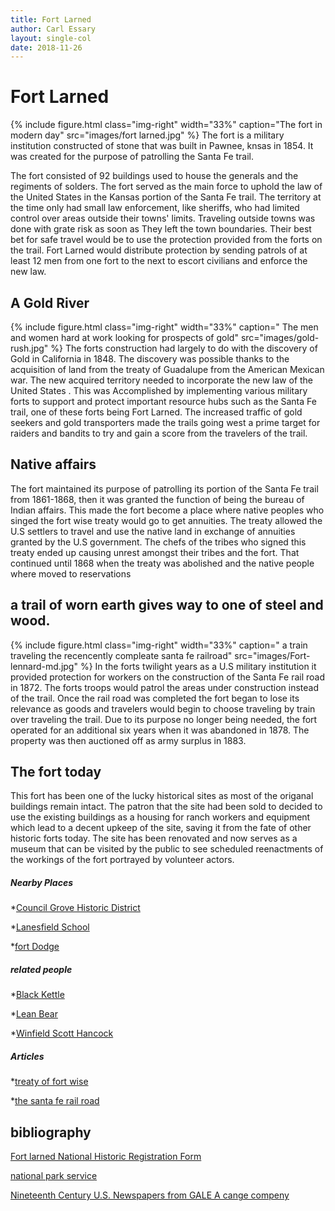 ```yaml
---
title: Fort Larned
author: Carl Essary
layout: single-col
date: 2018-11-26
---
```


# Fort Larned

{% include figure.html
  class="img-right"
  width="33%"
  caption="The fort in modern day"
  src="images/fort larned.jpg"
%}
 The fort is a military institution constructed of stone that was
built in Pawnee, knsas in 1854. It was created for the purpose of patrolling the Santa Fe trail.

 The fort consisted of 92 buildings used to house the generals
 and the regiments of solders. The fort served as the
 main force to uphold the law of the United States in the Kansas portion
  of the Santa Fe trail.
 The territory at the time only had small law enforcement,
 like sheriffs, who had limited control over areas outside their
 towns' limits. Traveling outside towns was done with grate risk as soon as They left the town boundaries.
Their best bet for safe travel would be to use the protection provided from
the forts on the trail. Fort Larned would distribute protection by sending patrols
 of at least 12 men from one fort to the next to escort civilians and enforce the new law.


## A Gold River

{% include figure.html
  class="img-right"
  width="33%"
  caption=" The men and women hard at work looking for prospects of gold"
  src="images/gold-rush.jpg"
%}
The forts construction had largely to do with the discovery
of Gold in California in 1848. The discovery was possible thanks to the acquisition of land
from the treaty of Guadalupe from the American Mexican war.
The new acquired territory needed to incorporate the new law
of the United States . This was Accomplished by implementing various military
forts to support and protect important resource hubs such as the Santa Fe trail,
one of these forts being Fort Larned. The increased traffic of gold seekers
and gold transporters made the trails going west a prime target for raiders and
bandits to try and gain a score from the travelers of the trail.

## Native affairs
The fort maintained its purpose of patrolling its portion of the Santa Fe trail
from 1861-1868, then it was granted the function of being the bureau of Indian
affairs. This made the fort become a place where native peoples who singed the
fort wise treaty would go to get annuities. The treaty allowed the U.S  settlers to travel and use the native land in exchange of annuities granted by the U.S government.  The chefs of the tribes who signed this treaty ended up causing unrest amongst their tribes and the fort. That continued until 1868 when the treaty was abolished and the native people where moved to reservations

## a trail of worn earth gives way to one of steel and wood.
{% include figure.html
  class="img-right"
  width="33%"
  caption=" a train traveling the recencently compleate santa fe railroad"
  src="images/Fort-lennard-md.jpg"
%}
In the forts twilight years as a U.S military institution it provided protection for workers on the construction of the Santa Fe rail road in 1872. The forts troops would patrol the areas under construction instead of the trail. Once the rail road was completed the fort began to lose its relevance as goods and travelers would begin to choose traveling by train over traveling the trail. Due to its purpose no longer being needed, the fort operated for an additional six years when it was abandoned in 1878. The property was then auctioned off as army surplus in 1883.

## The fort today
This fort has been one of the lucky historical sites as most of the origanal buildings remain intact. The patron that the site had been sold to decided to use the existing buildings as a housing for ranch workers and equipment which lead to a decent upkeep of the site, saving it from the fate of other historic forts today. The site has been renovated and now serves as a museum that can be visited by the public to see scheduled reenactments of the workings of the fort portrayed by volunteer actors.  
##### Nearby Places
*[Council Grove Historic District](https://en.wikipedia.org/wiki/Council_Grove_Historic_District)

*[Lanesfield School](https://www.jocogov.org/facility/lanesfield-historic-site)

*[fort Dodge](https://www.legendsofamerica.com/ks-fortdodge/)
##### related people 
*[Black Kettle](https://en.wikipedia.org/wiki/Black_Kettle)

*[Lean Bear](https://en.wikipedia.org/wiki/Lean_Bear)

*[Winfield Scott Hancock](https://en.wikipedia.org/wiki/Winfield_Scott_Hancock)
##### Articles 
*[treaty of fort wise](https://en.wikipedia.org/wiki/Treaty_of_Fort_Wise)

*[the santa fe rail road](https://en.wikipedia.org/wiki/Atchison,_Topeka_and_Santa_Fe_Railway)
## bibliography
[Fort larned National Historic Registration Form](https://npgallery.nps.gov/NRHP/GetAsset/NRHP/66000107_text)

[national park service](https://www.nps.gov/fols/index.htm)

[Nineteenth Century U.S. Newspapers from GALE A cange compeny](http://galeapps.galegroup.com/apps/auth/albu78484?cause=http%3A%2F%2Ffind.galegroup.com%2Fncnp%2Flogout.do%3FuserGroupName%3Dalbu78484%26prodId%3DNCNP%26finalAuth%3Dtrue)


